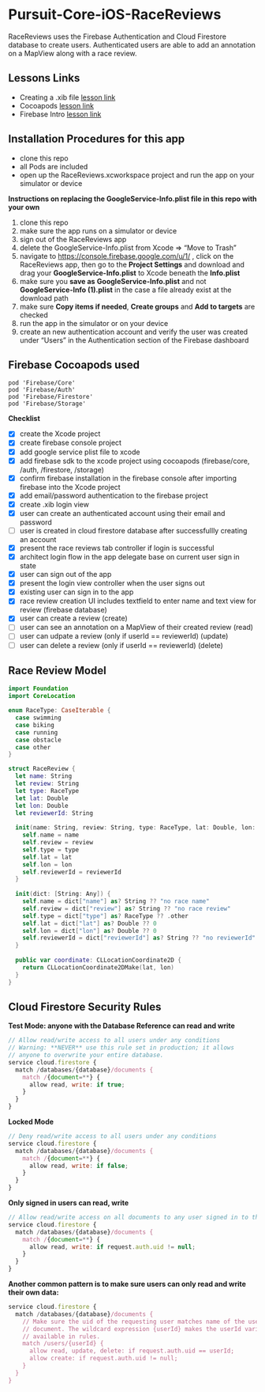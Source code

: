# Pursuit-Core-iOS-RaceReviews
RaceReviews uses the Firebase Authentication and Cloud Firestore database to create users. Authenticated users are able to add an annotation on a MapView along with a race review.

## Lessons Links

- Creating a .xib file [lesson link](https://github.com/joinpursuit/Pursuit-Core-iOS/tree/master/units/unit05/lesson-06-xibs) 
- Cocoapods [lesson link](https://github.com/joinpursuit/Pursuit-Core-iOS/tree/master/units/unit05/lesson-07-cocoapods) 
- Firebase Intro [lesson link](https://github.com/joinpursuit/Pursuit-Core-iOS/tree/master/units/unit05/lesson-08-intro-to-firebase-baas)  

## Installation Procedures for this app

- clone this repo 
- all Pods are included 
- open up the RaceReviews.xcworkspace project and run the app on your simulator or device

**Instructions on replacing the GoogleService-Info.plist file in this repo with your own**   
1. clone this repo
1. make sure the app runs on a simulator or device
1. sign out of the RaceReviews app 
1. delete the GoogleService-Info.plist from Xcode => “Move to Trash”
1. navigate to https://console.firebase.google.com/u/1/ , click on the RaceReviews app, then go to the **Project Settings** and download and drag your **GoogleService-Info.plist** to Xcode beneath the **Info.plist**
1. make sure you **save as** **GoogleService-Info.plist** and not **GoogleService-Info (1).plist** in the case a file already exist at the download path 
1. make sure **Copy items if needed**, **Create groups** and **Add to targets** are checked
1. run the app in the simulator or on your device
1. create an new authentication account and verify the user was created under “Users” in the Authentication section of the Firebase dashboard


## Firebase Cocoapods used 

```
pod 'Firebase/Core'
pod 'Firebase/Auth'
pod 'Firebase/Firestore'
pod 'Firebase/Storage'
```

**Checklist**  
- [x] create the Xcode project
- [x] create firebase console project 
- [x] add google service plist file to xcode
- [x] add firebase sdk to the xcode project using cocoapods (firebase/core, /auth, /firestore, /storage)
- [x] confirm firebase installation in the firebase console after importing firebase into the Xcode project
- [x] add email/password authentication to the firebase project
- [x] create .xib login view
- [x] user can create an authenticated account using their email and password
- [ ] user is created in cloud firestore database after successfullly creating an account
- [x] present the race reviews tab controller if login is successful
- [x] architect login flow in the app delegate base on current user sign in state
- [x] user can sign out of the app 
- [x] present the login view controller when the user signs out
- [x] existing user can sign in to the app 
- [x] race review creation UI includes textfield to enter name and text view for review (firebase database)
- [x] user can create a review (create)
- [ ] user can see an annotation on a MapView of their created review (read)
- [ ] user can udpate a review (only if userId == reviewerId) (update) 
- [ ] user can delete a review (only if userId == reviewerId) (delete) 

## Race Review Model 

```swift 
import Foundation
import CoreLocation

enum RaceType: CaseIterable {
  case swimming
  case biking
  case running
  case obstacle
  case other
}

struct RaceReview {
  let name: String
  let review: String
  let type: RaceType
  let lat: Double
  let lon: Double
  let reviewerId: String
  
  init(name: String, review: String, type: RaceType, lat: Double, lon: Double, reviewerId: String) {
    self.name = name
    self.review = review
    self.type = type
    self.lat = lat
    self.lon = lon
    self.reviewerId = reviewerId
  }
  
  init(dict: [String: Any]) {
    self.name = dict["name"] as? String ?? "no race name"
    self.review = dict["review"] as? String ?? "no race review"
    self.type = dict["type"] as? RaceType ?? .other
    self.lat = dict["lat"] as? Double ?? 0
    self.lon = dict["lon"] as? Double ?? 0
    self.reviewerId = dict["reviewerId"] as? String ?? "no reviewerId"
  }
  
  public var coordinate: CLLocationCoordinate2D {
    return CLLocationCoordinate2DMake(lat, lon)
  }
}
```

## Cloud Firestore Security Rules 

**Test Mode: anyone with the Database Reference can read and write**   
```javascript
// Allow read/write access to all users under any conditions
// Warning: **NEVER** use this rule set in production; it allows
// anyone to overwrite your entire database.
service cloud.firestore {
  match /databases/{database}/documents {
    match /{document=**} {
      allow read, write: if true;
    }
  }
}
```

**Locked Mode**  
```javascript 
// Deny read/write access to all users under any conditions
service cloud.firestore {
  match /databases/{database}/documents {
    match /{document=**} {
      allow read, write: if false;
    }
  }
}
```

**Only signed in users can read, write**   
```javascript 
// Allow read/write access on all documents to any user signed in to the application
service cloud.firestore {
  match /databases/{database}/documents {
    match /{document=**} {
      allow read, write: if request.auth.uid != null;
    }
  }
}
```

**Another common pattern is to make sure users can only read and write their own data:**   
```javascript 
service cloud.firestore {
  match /databases/{database}/documents {
    // Make sure the uid of the requesting user matches name of the user
    // document. The wildcard expression {userId} makes the userId variable
    // available in rules.
    match /users/{userId} {
      allow read, update, delete: if request.auth.uid == userId;
      allow create: if request.auth.uid != null;
    }
  }
}
